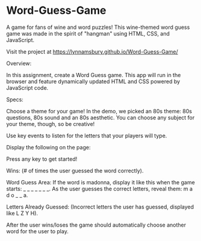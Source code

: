 # Word-Guess-Game

A game for fans of wine and word puzzles! This wine-themed word guess game was made in the spirit of "hangman" using HTML, CSS, and JavaScript.

Visit the project at https://lynnamsbury.github.io/Word-Guess-Game/

Overview:

In this assignment, create a Word Guess game. This app will run in the browser and feature dynamically updated HTML and CSS powered by JavaScript code.

Specs:

Choose a theme for your game! In the demo, we picked an 80s theme: 80s questions, 80s sound and an 80s aesthetic. You can choose any subject for your theme, though, so be creative!

Use key events to listen for the letters that your players will type.

Display the following on the page:

Press any key to get started!

Wins: (# of times the user guessed the word correctly).

Word Guess Area:
If the word is madonna, display it like this when the game starts: _ _ _ _ _ _ _.
As the user guesses the correct letters, reveal them: m a d o _ _ a.

Letters Already Guessed: (Incorrect letters the user has guessed, displayed like L Z Y H).

After the user wins/loses the game should automatically choose another word for the user to play.